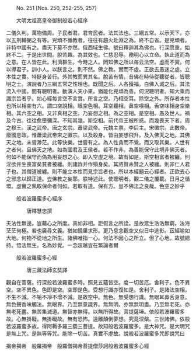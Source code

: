 ﻿　　No. 251 [Nos. 250, 252-255, 257]

　　大明太祖高皇帝御制般若心經序

二儀久判。萬物備周。子民者君。君育民者。法其法也。三綱五常。以示天下。亦以五刑輔弼之有等。兇頑不循教者。往往有趨火赴淵之為。終不自省。是兇頑者。非特中國有之。盡天下莫不亦然。俄西域生佛。號曰釋迦其為佛也。行深愿重。始終不二。于是出世間。脫苦趣。為其效也。仁慈忍辱。務明心以立命。執此道而為之意。在人皆在此。利濟群生。今時之人。罔知佛之所以每云法空。虛而不實。何以導君子。訓小人。以朕言之。則不然。佛之教。實而不虛。正欲去愚迷之虛。立本性之實。特挺身苦行。外其教而異其名。脫苦有情。昔佛在時侍從聽從者。皆聰明之士。演說者乃三綱五常之性理也。既聞之后。人各獲福。白佛入滅之后。其法流入中國。間有聰明者。動演人天小果。猶能化兇頑為善。何況聰明者。知大乘而識宗旨者乎。如心經每言空不言實。所言之空。乃相空耳。除空之外。所存者本性也所以相空有六。謂口空說相。眼空色相。耳空聽相。鼻空嗅相。舌空味相身空樂相。其六空之相。又非真相之空。乃妄想之相。為之空相。是空相。愚及世人。禍及今古。往往愈墮彌深。不知其幾。斯空相。前代帝王被所惑。而幾喪天下者。周之穆王。漢之武帝。唐之玄宗。蕭梁武帝。元魏主燾。李后主。宋徽宗。此數帝。廢國怠政。惟蕭梁武帝宋之徽宗。以及殺身。皆由妄想飛升。及入佛天之地。其佛天之地。未嘗渺茫。此等快樂。世嘗有之。為人性貪而不覺。而又取其樂。人世有之者何。且佛天之地。如為國君及王侯者。若不作非。為善能保守此境非佛天者。何如不能保守而偽為用妄想之心。即入空虛之境。故有如是。斯空相富者被纏。則淫欲并生喪富矣貧者被纏。則諸詐并作殞身矣。其將賢未賢之人被纏。則非仁人君子也。其僧道被纏。則不能立本性而見宗旨者也。所以本經題云心經者。正欲去心之邪念以歸正道。豈佛教之妄耶。朕特述此。使聰明者。觀二儀之覆載。日月之循環。虛實之孰取保命者何如。若取有道。保有方。豈不佛法之良哉。色空之妙乎

　　般若波羅蜜多心經序

　　　　唐釋慧忠撰


夫法性無邊。豈藉心之所度。真如非相。詎假言之所詮。是故眾生浩浩無窮。法海茫茫何極。若也廣尋文義。猶如鏡里求形。更乃息念觀空又似日中逃影。茲經喻如大地。何物不從地之所生。諸佛唯指一心。何法不因心之所立。但了心地。故號總持。悟法無生。名為妙覺。一念超越豈在繁論者爾

　　般若波羅蜜多心經

　　　　唐三藏法師玄奘譯


觀自在菩薩。行深般若波羅蜜多時。照見五蘊皆空。度一切苦厄。舍利子。色不異空。空不異色。色即是空。空即是色。受想行識亦復如是。舍利子。是諸法空相。不生不滅。不垢不凈不增不減。是故空中。無色。無受想行識。無眼耳鼻舌身意。無色聲香味觸法。無眼界。乃至無意識界。無無明。亦無無明盡。乃至無老死。亦無老死盡。無苦集滅道。無智亦無得。以無所得故。菩提薩埵。依般若波羅蜜多故。心無掛礙。無掛礙故。無有恐怖。遠離顛倒夢想。究竟涅槃。三世諸佛。依般若波羅蜜多故。得阿耨多羅三藐三菩提。故知般若波羅蜜多。是大神咒。是大明咒是無上咒。是無等等咒。能除一切苦。真實不虛故。說般若波羅蜜多咒即說咒曰

揭帝揭帝　般羅揭帝　般羅僧揭帝菩提僧莎訶般若波羅蜜多心經
